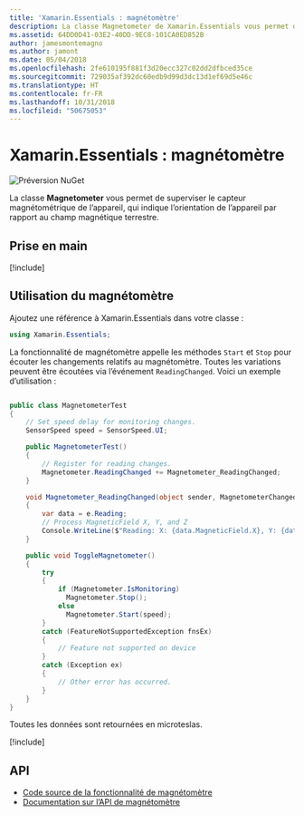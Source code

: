 ```yaml
---
title: 'Xamarin.Essentials : magnétomètre'
description: La classe Magnetometer de Xamarin.Essentials vous permet de superviser le capteur magnétométrique de l’appareil, qui indique l’orientation de l’appareil par rapport au champ magnétique terrestre.
ms.assetid: 64DD0D41-03E2-40DD-9EC8-101CA0ED852B
author: jamesmontemagno
ms.author: jamont
ms.date: 05/04/2018
ms.openlocfilehash: 2fe610195f881f3d20ecc327c02dd2dfbced35ce
ms.sourcegitcommit: 729035af392dc60edb9d99d3dc13d1ef69d5e46c
ms.translationtype: HT
ms.contentlocale: fr-FR
ms.lasthandoff: 10/31/2018
ms.locfileid: "50675053"
---
```

# <a name="xamarinessentials-magnetometer"></a>Xamarin.Essentials : magnétomètre

![Préversion NuGet](~/media/shared/pre-release.png)

La classe **Magnetometer** vous permet de superviser le capteur magnétométrique de l’appareil, qui indique l’orientation de l’appareil par rapport au champ magnétique terrestre.

## <a name="get-started"></a>Prise en main

[!include[](~/essentials/includes/get-started.md)]

## <a name="using-magnetometer"></a>Utilisation du magnétomètre

Ajoutez une référence à Xamarin.Essentials dans votre classe :

```csharp
using Xamarin.Essentials;
```

La fonctionnalité de magnétomètre appelle les méthodes `Start` et `Stop` pour écouter les changements relatifs au magnétomètre. Toutes les variations peuvent être écoutées via l’événement `ReadingChanged`. Voici un exemple d’utilisation :

```csharp

public class MagnetometerTest
{
    // Set speed delay for monitoring changes.
    SensorSpeed speed = SensorSpeed.UI;

    public MagnetometerTest()
    {
        // Register for reading changes.
        Magnetometer.ReadingChanged += Magnetometer_ReadingChanged;
    }

    void Magnetometer_ReadingChanged(object sender, MagnetometerChangedEventArgs e)
    {
        var data = e.Reading;
        // Process MagneticField X, Y, and Z
        Console.WriteLine($"Reading: X: {data.MagneticField.X}, Y: {data.MagneticField.Y}, Z: {data.MagneticField.Z}");
    }

    public void ToggleMagnetometer()
    {
        try
        {
            if (Magnetometer.IsMonitoring)
              Magnetometer.Stop();
            else
              Magnetometer.Start(speed);
        }
        catch (FeatureNotSupportedException fnsEx)
        {
            // Feature not supported on device
        }
        catch (Exception ex)
        {
            // Other error has occurred.
        }
    }
}
```

Toutes les données sont retournées en microteslas.

[!include[](~/essentials/includes/sensor-speed.md)]

## <a name="api"></a>API

- [Code source de la fonctionnalité de magnétomètre](https://github.com/xamarin/Essentials/tree/master/Xamarin.Essentials/Magnetometer)
- [Documentation sur l’API de magnétomètre](xref:Xamarin.Essentials.Magnetometer)
